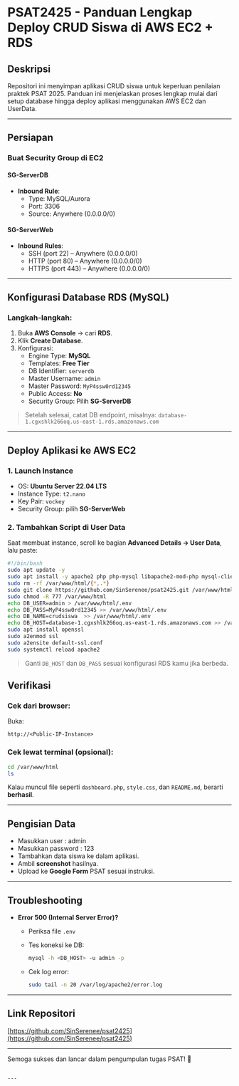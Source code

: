 # PSAT2425 - Panduan Lengkap Deploy CRUD Siswa di AWS EC2 + RDS

## Deskripsi
Repositori ini menyimpan aplikasi CRUD siswa untuk keperluan penilaian praktek PSAT 2025. Panduan ini menjelaskan proses lengkap mulai dari setup database hingga deploy aplikasi menggunakan AWS EC2 dan UserData.

---

## Persiapan

### Buat Security Group di EC2

#### SG-ServerDB
- **Inbound Rule**:
  - Type: MySQL/Aurora
  - Port: 3306
  - Source: Anywhere (0.0.0.0/0)

#### SG-ServerWeb
- **Inbound Rules**:
  - SSH (port 22) – Anywhere (0.0.0.0/0)
  - HTTP (port 80) – Anywhere (0.0.0.0/0)
  - HTTPS (port 443) – Anywhere (0.0.0.0/0)

---

## Konfigurasi Database RDS (MySQL)

### Langkah-langkah:
1. Buka **AWS Console** → cari **RDS**.
2. Klik **Create Database**.
3. Konfigurasi:
   - Engine Type: **MySQL**
   - Templates: **Free Tier**
   - DB Identifier: `serverdb`
   - Master Username: `admin`
   - Master Password: `MyP4ssw0rd12345`
   - Public Access: **No**
   - Security Group: Pilih **SG-ServerDB**

> Setelah selesai, catat DB endpoint, misalnya:
> `database-1.cgxshlk266oq.us-east-1.rds.amazonaws.com`

---

## Deploy Aplikasi ke AWS EC2

### 1. Launch Instance
- OS: **Ubuntu Server 22.04 LTS**
- Instance Type: `t2.nano`
- Key Pair: `vockey`
- Security Group: pilih **SG-ServerWeb**

### 2. Tambahkan Script di User Data
Saat membuat instance, scroll ke bagian **Advanced Details → User Data**, lalu paste:

```bash
#!/bin/bash
sudo apt update -y
sudo apt install -y apache2 php php-mysql libapache2-mod-php mysql-client
sudo rm -rf /var/www/html/{*,.*}
sudo git clone https://github.com/SinSerenee/psat2425.git /var/www/html
sudo chmod -R 777 /var/www/html
echo DB_USER=admin > /var/www/html/.env
echo DB_PASS=MyP4ssw0rd12345 >> /var/www/html/.env
echo DB_NAME=crudsiswa  >> /var/www/html/.env
echo DB_HOST=database-1.cgxshlk266oq.us-east-1.rds.amazonaws.com >> /var/www/html/.env
sudo apt install openssl
sudo a2enmod ssl
sudo a2ensite default-ssl.conf
sudo systemctl reload apache2
````

> Ganti `DB_HOST` dan `DB_PASS` sesuai konfigurasi RDS kamu jika berbeda.


## Verifikasi

### Cek dari browser:

Buka:

```
http://<Public-IP-Instance>
```

### Cek lewat terminal (opsional):

```bash
cd /var/www/html
ls
```

Kalau muncul file seperti `dashboard.php`, `style.css`, dan `README.md`, berarti **berhasil**.

---

## Pengisian Data
* Masukkan user : admin
* Masukkan password : 123
* Tambahkan data siswa ke dalam aplikasi.
* Ambil **screenshot** hasilnya.
* Upload ke **Google Form** PSAT sesuai instruksi.

---

## Troubleshooting

* **Error 500 (Internal Server Error)?**

  * Periksa file `.env`
  * Tes koneksi ke DB:

    ```bash
    mysql -h <DB_HOST> -u admin -p
    ```
  * Cek log error:

    ```bash
    sudo tail -n 20 /var/log/apache2/error.log
    ```

---

## Link Repositori

[https://github.com/SinSerenee/psat2425](https://github.com/SinSerenee/psat2425)

---

Semoga sukses dan lancar dalam pengumpulan tugas PSAT! 🎯

```

---